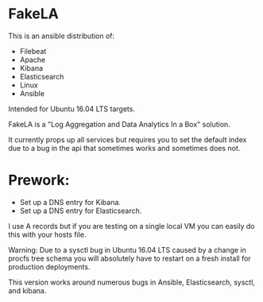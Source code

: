 # FakeLA

This is an ansible distribution of:

- Filebeat
- Apache
- Kibana
- Elasticsearch
- Linux
- Ansible

Intended for Ubuntu 16.04 LTS targets.

FakeLA is a "Log Aggregation and Data Analytics In a Box" solution.

It currently props up all services but requires you to set the default index due to a bug in the api that sometimes works and sometimes does not.

# Prework:
- Set up a DNS entry for Kibana. 
- Set up a DNS entry for Elasticsearch.

I use A records but if you are testing on a single local VM you can easily do this with your hosts file.

Warning:  Due to a sysctl bug in Ubuntu 16.04 LTS caused by a change in procfs tree schema you will absolutely have to restart on a fresh install for production deployments.

This version works around numerous bugs in Ansible, Elasticsearch, sysctl, and kibana.
